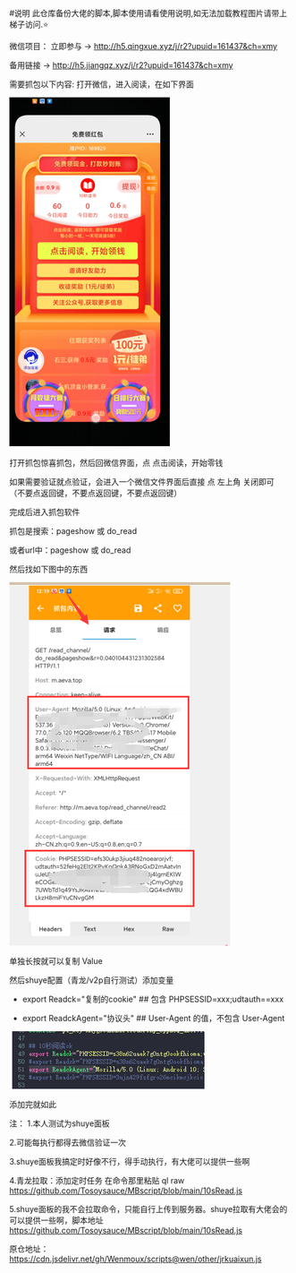 #说明
此仓库备份大佬的脚本,脚本使用请看使用说明,如无法加载教程图片请带上梯子访问.⭐

微信项目：
立即参与 -> http://h5.qingxue.xyz/j/r2?upuid=161437&ch=xmy

备用链接 -> http://h5.jiangqz.xyz/j/r2?upuid=161437&ch=xmy

需要抓包以下内容:
打开微信，进入阅读，在如下界面

![avatar](https://github.com/Tosoysauce/MBscript/blob/main/QQ%E6%88%AA%E5%9B%BE20210628124952.png)

打开抓包惊喜抓包，然后回微信界面，点 点击阅读，开始零钱

如果需要验证就点验证，会进入一个微信文件界面后直接 点 左上角 关闭即可 （不要点返回键，不要点返回键，不要点返回键）

完成后进入抓包软件

抓包是搜索：pageshow 或 do_read 

或者url中：pageshow 或 do_read 

然后找如下图中的东西

![avatar](https://github.com/Tosoysauce/MBscript/blob/main/QQ%E6%88%AA%E5%9B%BE20210628122128.png)

单独长按就可以复制 Value 

然后shuye配置（青龙/v2p自行测试）添加变量

- export Readck="复制的cookie"  ## 包含 PHPSESSID=xxx;udtauth==xxx

- export ReadckAgent="协议头"  ## User-Agent 的值，不包含 User-Agent

![avatar](https://github.com/Tosoysauce/MBscript/blob/main/QQ%E6%88%AA%E5%9B%BE20210628122906.png)

添加完就如此

注：
1.本人测试为shuye面板

2.可能每执行都得去微信验证一次

3.shuye面板我搞定时好像不行，得手动执行，有大佬可以提供一些啊

4.青龙拉取：添加定时任务 在命令那里粘贴 ql raw https://github.com/Tosoysauce/MBscript/blob/main/10sRead.js

5.shuye面板的我不会拉取命令，只能自行上传到服务器。shuye拉取有大佬会的可以提供一些啊，脚本地址
https://github.com/Tosoysauce/MBscript/blob/main/10sRead.js

原仓地址：https://cdn.jsdelivr.net/gh/Wenmoux/scripts@wen/other/jrkuaixun.js
